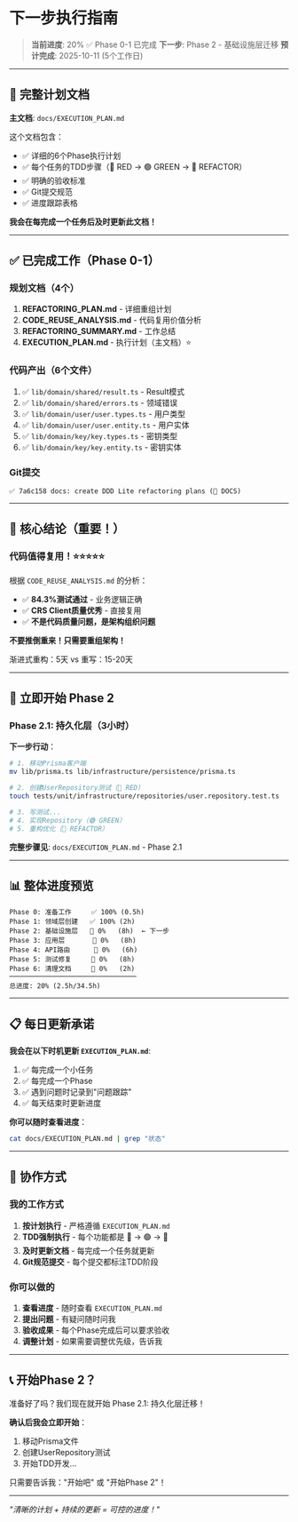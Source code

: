 # 下一步执行指南

> **当前进度**: 20% ✅ Phase 0-1 已完成
> **下一步**: Phase 2 - 基础设施层迁移
> **预计完成**: 2025-10-11 (5个工作日)

---

## 📝 完整计划文档

**主文档**: `docs/EXECUTION_PLAN.md`

这个文档包含：
- ✅ 详细的6个Phase执行计划
- ✅ 每个任务的TDD步骤（🔴 RED → 🟢 GREEN → 🔵 REFACTOR）
- ✅ 明确的验收标准
- ✅ Git提交规范
- ✅ 进度跟踪表格

**我会在每完成一个任务后及时更新此文档！**

---

## ✅ 已完成工作（Phase 0-1）

### 规划文档（4个）
1. **REFACTORING_PLAN.md** - 详细重组计划
2. **CODE_REUSE_ANALYSIS.md** - 代码复用价值分析
3. **REFACTORING_SUMMARY.md** - 工作总结
4. **EXECUTION_PLAN.md** - 执行计划（主文档）⭐

### 代码产出（6个文件）
1. ✅ `lib/domain/shared/result.ts` - Result模式
2. ✅ `lib/domain/shared/errors.ts` - 领域错误
3. ✅ `lib/domain/user/user.types.ts` - 用户类型
4. ✅ `lib/domain/user/user.entity.ts` - 用户实体
5. ✅ `lib/domain/key/key.types.ts` - 密钥类型
6. ✅ `lib/domain/key/key.entity.ts` - 密钥实体

### Git提交
```
✅ 7a6c158 docs: create DDD Lite refactoring plans (📝 DOCS)
```

---

## 🎯 核心结论（重要！）

### 代码值得复用！⭐⭐⭐⭐⭐

根据 `CODE_REUSE_ANALYSIS.md` 的分析：

- ✅ **84.3%测试通过** - 业务逻辑正确
- ✅ **CRS Client质量优秀** - 直接复用
- ✅ **不是代码质量问题，是架构组织问题**

**不要推倒重来！只需要重组架构！**

渐进式重构：5天 vs 重写：15-20天

---

## 🚀 立即开始 Phase 2

### Phase 2.1: 持久化层（3小时）

**下一步行动**：

```bash
# 1. 移动Prisma客户端
mv lib/prisma.ts lib/infrastructure/persistence/prisma.ts

# 2. 创建UserRepository测试（🔴 RED）
touch tests/unit/infrastructure/repositories/user.repository.test.ts

# 3. 写测试...
# 4. 实现Repository（🟢 GREEN）
# 5. 重构优化（🔵 REFACTOR）
```

**完整步骤见**: `docs/EXECUTION_PLAN.md` - Phase 2.1

---

## 📊 整体进度预览

```
Phase 0: 准备工作     ✅ 100% (0.5h)
Phase 1: 领域层创建   ✅ 100% (2h)
Phase 2: 基础设施层   🔴 0%   (8h)  ← 下一步
Phase 3: 应用层       🔴 0%   (8h)
Phase 4: API路由      🔴 0%   (6h)
Phase 5: 测试修复     🔴 0%   (8h)
Phase 6: 清理文档     🔴 0%   (2h)
────────────────────────────────
总进度: 20% (2.5h/34.5h)
```

---

## 📋 每日更新承诺

**我会在以下时机更新 `EXECUTION_PLAN.md`**:

1. ✅ 每完成一个小任务
2. ✅ 每完成一个Phase
3. ✅ 遇到问题时记录到"问题跟踪"
4. ✅ 每天结束时更新进度

**你可以随时查看进度**：
```bash
cat docs/EXECUTION_PLAN.md | grep "状态"
```

---

## 🤝 协作方式

### 我的工作方式

1. **按计划执行** - 严格遵循 `EXECUTION_PLAN.md`
2. **TDD强制执行** - 每个功能都是 🔴 → 🟢 → 🔵
3. **及时更新文档** - 每完成一个任务就更新
4. **Git规范提交** - 每个提交都标注TDD阶段

### 你可以做的

1. **查看进度** - 随时查看 `EXECUTION_PLAN.md`
2. **提出问题** - 有疑问随时问我
3. **验收成果** - 每个Phase完成后可以要求验收
4. **调整计划** - 如果需要调整优先级，告诉我

---

## 📞 开始Phase 2？

准备好了吗？我们现在就开始 Phase 2.1: 持久化层迁移！

**确认后我会立即开始**：
1. 移动Prisma文件
2. 创建UserRepository测试
3. 开始TDD开发...

只需要告诉我："开始吧" 或 "开始Phase 2"！

---

_"清晰的计划 + 持续的更新 = 可控的进度！"_
